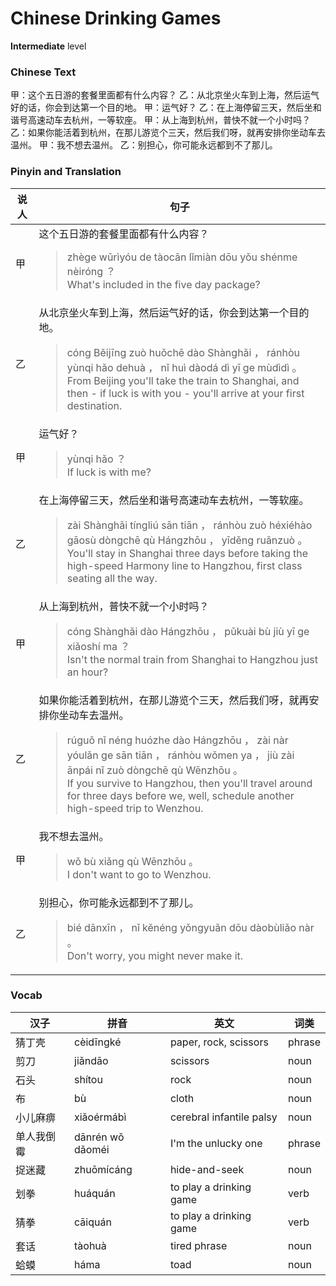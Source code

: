 # Chinese Drinking Games
**Intermediate** level
### Chinese Text
甲：这个五日游的套餐里面都有什么内容？
乙：从北京坐火车到上海，然后运气好的话，你会到达第一个目的地。
甲：运气好？
乙：在上海停留三天，然后坐和谐号高速动车去杭州，一等软座。
甲：从上海到杭州，普快不就一个小时吗？
乙：如果你能活着到杭州，在那儿游览个三天，然后我们呀，就再安排你坐动车去温州。
甲：我不想去温州。
乙：别担心，你可能永远都到不了那儿。

### Pinyin and Translation
|说人|句子|
|----|----|
|甲|这个五日游的套餐里面都有什么内容？<blockquote>zhège wǔrìyóu de tàocān lǐmiàn dōu yǒu shénme nèiróng ？<br />What's included in the five day package?</blockquote>|
|乙|从北京坐火车到上海，然后运气好的话，你会到达第一个目的地。<blockquote>cóng Běijīng zuò huǒchē dào Shànghǎi ， ránhòu yùnqi hǎo dehuà ， nǐ huì dàodá dì yī ge mùdìdì 。<br />From Beijing you'll take the train to Shanghai, and then - if luck is with you - you'll arrive at your first destination.</blockquote>|
|甲|运气好？<blockquote>yùnqi hǎo ？<br />If luck is with me?</blockquote>|
|乙|在上海停留三天，然后坐和谐号高速动车去杭州，一等软座。<blockquote>zài Shànghǎi tíngliú sān tiān ， ránhòu zuò héxiéhào gāosù dòngchē qù Hángzhōu ， yīděng ruǎnzuò 。<br />You'll stay in Shanghai three days before taking the high-speed Harmony line to Hangzhou, first class seating all the way.</blockquote>|
|甲|从上海到杭州，普快不就一个小时吗？<blockquote>cóng Shànghǎi dào Hángzhōu ， pǔkuài bù jiù yī ge xiǎoshí ma ？<br />Isn't the normal train from Shanghai to Hangzhou just an hour?</blockquote>|
|乙|如果你能活着到杭州，在那儿游览个三天，然后我们呀，就再安排你坐动车去温州。<blockquote>rúguǒ nǐ néng huózhe dào Hángzhōu ， zài nàr yóulǎn ge sān tiān ， ránhòu wǒmen ya ， jiù zài ānpái nǐ zuò dòngchē qù Wēnzhōu 。<br />If you survive to Hangzhou, then you'll travel around for three days before we, well, schedule another high-speed trip to Wenzhou.</blockquote>|
|甲|我不想去温州。<blockquote>wǒ bù xiǎng qù Wēnzhōu 。<br />I don't want to go to Wenzhou.</blockquote>|
|乙|别担心，你可能永远都到不了那儿。<blockquote>bié dānxīn ， nǐ kěnéng yǒngyuǎn dōu dàobùliǎo nàr 。<br />Don't worry, you might never make it.</blockquote>|
### Vocab
|汉子|拼音|英文|词类|
|----|----|----|----|
|猜丁壳|cèidīngké|paper, rock, scissors|phrase|
|剪刀|jiǎndāo|scissors|noun|
|石头|shítou|rock|noun|
|布|bù|cloth|noun|
|小儿麻痹|xiǎoérmábì|cerebral infantile palsy|noun|
|单人我倒霉|dānrén wǒ dǎoméi|I'm the unlucky one|phrase|
|捉迷藏|zhuōmícáng|hide-and-seek|noun|
|划拳|huáquán|to play a drinking game|verb|
|猜拳|cāiquán|to play a drinking game|verb|
|套话|tàohuà|tired phrase|noun|
|蛤蟆|háma|toad|noun|